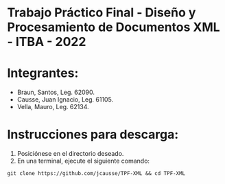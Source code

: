 # Trabajo Práctico Final - Diseño y Procesamiento de Documentos XML - ITBA - 2022
# Integrantes:
* Braun, Santos, Leg. 62090.
* Causse, Juan Ignacio, Leg. 61105.
* Vella, Mauro, Leg. 62134.

# Instrucciones para descarga:
1) Posiciónese en el directorio deseado.
2) En una terminal, ejecute el siguiente comando:
```
git clone https://github.com/jcausse/TPF-XML && cd TPF-XML
```
